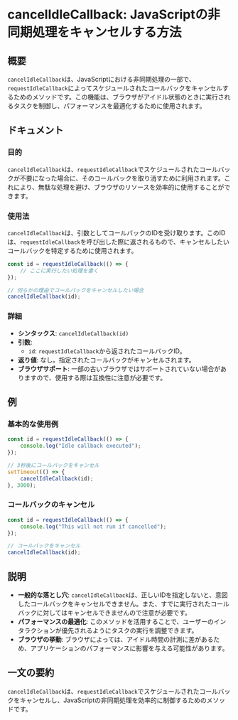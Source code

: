 <!--
Meta Description: # cancelIdleCallback: JavaScriptの非同期処理をキャンセルする方法 ## 概要 `cancelIdleCallback`は、JavaScriptにおける非同期処理の一部で、`requestIdleCallback`によってスケジュールされたコールバックをキャンセルするた...
Meta Keywords: cancelidlecallback, requestidlecallback, javascript, const, console
-->

# cancelIdleCallback: JavaScriptの非同期処理をキャンセルする方法

## 概要
`cancelIdleCallback`は、JavaScriptにおける非同期処理の一部で、`requestIdleCallback`によってスケジュールされたコールバックをキャンセルするためのメソッドです。この機能は、ブラウザがアイドル状態のときに実行されるタスクを制御し、パフォーマンスを最適化するために使用されます。

## ドキュメント

### 目的
`cancelIdleCallback`は、`requestIdleCallback`でスケジュールされたコールバックが不要になった場合に、そのコールバックを取り消すために利用されます。これにより、無駄な処理を避け、ブラウザのリソースを効率的に使用することができます。

### 使用法
`cancelIdleCallback`は、引数としてコールバックのIDを受け取ります。このIDは、`requestIdleCallback`を呼び出した際に返されるもので、キャンセルしたいコールバックを特定するために使用されます。

```javascript
const id = requestIdleCallback(() => {
    // ここに実行したい処理を書く
});

// 何らかの理由でコールバックをキャンセルしたい場合
cancelIdleCallback(id);
```

### 詳細
- **シンタックス**: `cancelIdleCallback(id)`
- **引数**: 
  - `id`: `requestIdleCallback`から返されたコールバックID。
- **返り値**: なし。指定されたコールバックがキャンセルされます。
- **ブラウザサポート**: 一部の古いブラウザではサポートされていない場合がありますので、使用する際は互換性に注意が必要です。

## 例

### 基本的な使用例
```javascript
const id = requestIdleCallback(() => {
    console.log("Idle callback executed");
});

// 3秒後にコールバックをキャンセル
setTimeout(() => {
    cancelIdleCallback(id);
}, 3000);
```

### コールバックのキャンセル
```javascript
const id = requestIdleCallback(() => {
    console.log("This will not run if cancelled");
});

// コールバックをキャンセル
cancelIdleCallback(id);
```

## 説明
- **一般的な落とし穴**: `cancelIdleCallback`は、正しいIDを指定しないと、意図したコールバックをキャンセルできません。また、すでに実行されたコールバックに対してはキャンセルできませんので注意が必要です。
- **パフォーマンスの最適化**: このメソッドを活用することで、ユーザーのインタラクションが優先されるようにタスクの実行を調整できます。
- **ブラウザの挙動**: ブラウザによっては、アイドル時間の計測に差があるため、アプリケーションのパフォーマンスに影響を与える可能性があります。

## 一文の要約
`cancelIdleCallback`は、`requestIdleCallback`でスケジュールされたコールバックをキャンセルし、JavaScriptの非同期処理を効率的に制御するためのメソッドです。
